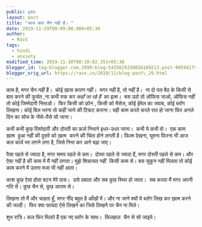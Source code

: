 ```yaml
---
public: yes
layout: post
title: "आज कल चैन नहीं हैं। "
date: 2019-11-29T00:09:00.000+05:30
author:
  - RavS
tags:
  - hindi
  - anxiety
modified_time: 2019-11-30T00:10:02.351+05:30
blogger_id: tag:blogger.com,1999:blog-5435629330016169213.post-9059417944120562762
blogger_orig_url: https://ravs.in/2019/11/blog-post\_29.html
---
```


काम है, मगर चैन नहीं हैं।  कोई ख़ास कारण नहीं।  मगर नहीं है, तो नहीं है।  ना दो पल बैठ के किसी से बात करने की फुर्सत ,ना कभी रुक कर _कहाँ जा रहे हैं_  का इल्म।  बस उठो तो ऑफिस जाओ, ऑफिस नहीं तो कोई जिम्मेदारी निभाओ।  फिर किसी को फ़ोन , किसी को मैसेज, कोई ईमेल का जवाब, कोई ब्लॉग लिखना। कोई बिल भरना तो कहीं जाने की टिकट कराना। यही काम करते करते रात हो जाना फिर अगले दिन का सोच के जैसे-तैसे सो जाना।   
  
कभी कभी कुछ रिश्तेदारी और दोस्ती का फ़र्ज़ निभाने इधर-उधर जाना।  कभी ये कभी वो।  एक काम ख़त्म  हुआ नहीं की दुसरे को ख़त्म  करने की चिंता होने लगती है। फिल्म देखना, घूमना फिरना भी आज कल कार्य भर लगने लगा है, जिसे निभा कर आगे बढ़ा जाए।   
  
पैसा पहले से ज्यादा है, मगर समय पहले से कम।  दोस्त पहले से ज्यादा हैं, मगर दोस्ती पहले से कम। और ऐसा नहीं है की काम में मैं नहीं लगता। मुझे शिकायत नहीं  किसी काम से। बस सुकून नहीं मिलता तो कोई काम करने में उतना मजा भी नहीं आता।   
  
काश कुछ ऐसा होता बटन मेरे पास।  उसे दबाता और सब कुछ स्थिर हो जाता।  सब करता मैं मगर अपनी गति से। कुछ चैन से, कुछ आराम से।   
  
लिखना तो मैं और चाहता हूँ, मगर नींद बहुत है आँखों में। और ना जाने क्यों ये ब्लॉग लिख कर ख़त्म करने की जल्दी।  फिर क्या फायदा ऐसे लिखने का जिसे लिखने पर चैन ना मिले।   
  
शुभ रात्रि। कल फिर मिलते हैं एक नए ब्लॉग के साथ।  फिलहाल  चैन से सो जाइये।
